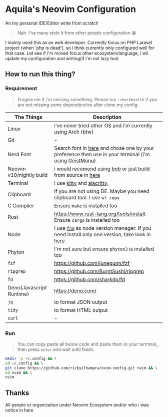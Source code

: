 # Aquila's Neovim Configuration
An my personal IDE/Editor write from scratch
> Nah. I've many stole it from other people configuration 😁

I mainly used this as an web developer. Currently focus on PHP Laravel project (when 'php is dead'), so i think currently only configured well for that case. Let see if i'm moved focus other ecosystem/language, i wil update my configuration and writing(if i'm not lazy too)

## How to run this thing?
### Requirement
> Forgive me if i'm missing something. Please run `:checkhealth` if you are not missing some dependencies after clone my config.

The Things|Description
---|---
Linux|i've never tried other OS and i'm currently using Arch (btw)
Git|-
Nerd Font|Search font in [here](https://nerdfonts.com) and chose one by your preference then use in your terminal (i'm using [GeistMono](https://github.com/ryanoasis/nerd-fonts/releases/download/v3.1.1/GeistMono.zip))
Neovim v10/nightly build|i would recomend using [bob](https://github.com/MordechaiHadad/bob) or just build from source in [here](https://github.com/neovim/neovim?tab=readme-ov-file#install-from-source)
Terminal|i use [kitty](https://sw.kovidgoyal.net/kitty/) and [alacritty](https://alacritty.org/).
Clipboard|If you are not using DE. Maybe you need clipboard tool. I  use `wl-copy`
C Compiler|Ensure `make` is installed too
Rust|https://www.rust-lang.org/tools/install. Ensure `cargo` is installed too
Node|I use [`fnm`](https://github.com/Schniz/fnm) as node version manager. If you need install only one version, take look in [here](https://github.com/nodesource/distributions?tab=readme-ov-file#installation-instructions)
Phyton|I'm not sure but ensure `phyton3` is installed too
`fzf`|https://github.com/junegunn/fzf
`ripgrep`|https://github.com/BurntSushi/ripgrep
`fd`|https://github.com/sharkdp/fd
Deno(Javascript Runtime)|https://deno.com/
`jq`|to format JSON output
`tidy`|to format HTML output
`curl`|-
### Run
> You can copy paste all below code and paste them in your terminal,, then press `enter` and wait until finish.

```bash
mkdir -p ~/.config && \
cd ~/.config && \
git clone https://github.com/rizkyilhampra/nvim-config.git nvim && \
cd nvim && \
nvim
```

## Thanks
All people or organization under Neovim Ecosystem and/or who i was notice in here
